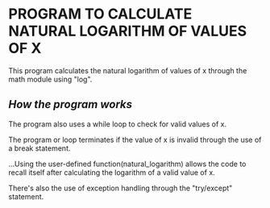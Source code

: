 # PROGRAM TO CALCULATE NATURAL LOGARITHM OF VALUES OF X

This program calculates the natural logarithm of values of x through the math module using "log".

## _How the program works_

The program also uses a while loop to check for valid values of x. 

The program or loop terminates if the value of x is invalid through the use of a break statement.

...Using the user-defined function(natural_logarithm) allows the code to recall itself after calculating the logarithm of a valid value of x.

There's also the use of exception handling through the "try/except" statement.